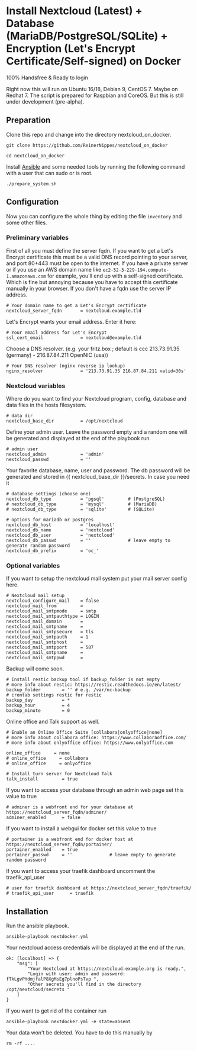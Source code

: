 Install Nextcloud (Latest) + Database (MariaDB/PostgreSQL/SQLite) + Encryption (Let's Encrypt Certificate/Self-signed) on Docker
================================================
100% Handsfree & Ready to login

Right now this will run on Ubuntu 16/18, Debian 9, CentOS 7. Maybe on Redhat 7. 
The script is prepared for Raspbian and CoreOS. But this is still under development (pre-alpha).

Preparation
-----

Clone this repo and change into the directory nextcloud_on_docker.
```
git clone https://github.com/ReinerNippes/nextcloud_on_docker

cd nextcloud_on_docker
```

Install [Ansible](https://www.ansible.com/) and some needed tools by running the following command with a user that can sudo or is root.
```
./prepare_system.sh
```

Configuration
----
Now you can configure the whole thing by editing the file `inventory` and some other files.

### Preliminary variables

First of all you must define the server fqdn. If you want to get a Let's Encrypt certificate this must be a valid DNS record pointing to your server, and port 80+443 must be open to the internet. If you have a private server or if you use an AWS domain name like `ec2-52-3-229-194.compute-1.amazonaws.com` for example, you'll end up with a self-signed certificate. Which is fine but annoying because you have to accept this certificate manually in your browser. If you don't have a fqdn use the server IP address.
```
# Your domain name to get a Let's Encrypt certificate
nextcloud_server_fqdn       = nextcloud.example.tld
```

Let's Encrypt wants your email address. Enter it here:
```
# Your email address for Let's Encrypt
ssl_cert_email              = nextcloud@example.tld
```

Choose a DNS resolver.
(e.g. your fritz.box ; default is ccc 213.73.91.35 (germany) - 216.87.84.211 OpenNIC (usa))
```
# Your DNS resolver (nginx reverse ip lookup)
nginx_resolver              = '213.73.91.35 216.87.84.211 valid=30s'
```

### Nextcloud variables

Where do you want to find your Nextcloud program, config, database and data files in the hosts filesystem.
```
# data dir
nextcloud_base_dir          = /opt/nextcloud
```

Define your admin user. Leave the password empty and a random one will be generated and displayed at the end of the playbook run.
```
# admin user
nextcloud_admin             = 'admin'
nextcloud_passwd            = ''
```

Your favorite database, name, user and password. 
The db password will be generated and stored in {{ nextcloud_base_dir }}/secrets. In case you need it
```
# database settings (choose one)
nextcloud_db_type           = 'pgsql'         # (PostgreSQL)
# nextcloud_db_type         = 'mysql'         # (MariaDB)
# nextcloud_db_type         = 'sqlite'        # (SQLite)

# options for mariadb or postgres
nextcloud_db_host           = 'localhost'
nextcloud_db_name           = 'nextcloud'
nextcloud_db_user           = 'nextcloud'
nextcloud_db_passwd         = ''              # leave empty to generate random password
nextcloud_db_prefix         = 'oc_'
```
### Optional variables

If you want to setup the nextcloud mail system put your mail server config here.
```
# Nextcloud mail setup
nextcloud_configure_mail    = false
nextcloud_mail_from         =
nextcloud_mail_smtpmode     = smtp
nextcloud_mail_smtpauthtype = LOGIN
nextcloud_mail_domain       =
nextcloud_mail_smtpname     =
nextcloud_mail_smtpsecure   = tls
nextcloud_mail_smtpauth     = 1
nextcloud_mail_smtphost     =
nextcloud_mail_smtpport     = 587
nextcloud_mail_smtpname     =
nextcloud_mail_smtppwd      =
```

Backup will come soon.
```
# Install restic backup tool if backup_folder is not empty
# more info about restic: https://restic.readthedocs.io/en/latest/
backup_folder        = '' # e.g. /var/nc-backup
# crontab settings restic for restic
backup_day           = *
backup_hour          = 4
backup_minute        = 0
```

Online office and Talk support as well.
```
# Enable an Online Office Suite [collabora|onlyoffice|none]
# more info about collabora office: https://www.collaboraoffice.com/
# more info about onlyoffice office: https://www.onlyoffice.com

online_office     = none
# online_office     = collabora
# online_office     = onlyoffice

# Install turn server for Nextcloud Talk
talk_install         = true
```

If you want to access your database through an admin web page set this value to true
```
# adminer is a webfront end for your database at https://nextcloud_server_fqdn/adminer/
adminer_enabled      = false
```

If you want to install a webgui for docker set this value to true
```
# portainer is a webfront end for docker host at https://nextcloud_server_fqdn/portainer/
portainer_enabled    = true
portainer_passwd     = ''              # leave empty to generate random password
```

If you want to access your traefik dashboard uncomment the traefik_api_user
```
# user for traefik dashboard at https://nextcloud_server_fqdn/traefik/
# traefik_api_user      = traefik
```

Installation
-----
Run the ansible playbook.
```
ansible-playbook nextdocker.yml
```

Your nextcloud access credentials will be displayed at the end of the run.
```
ok: [localhost] => {
    "msg": [
        "Your Nextcloud at https://nextcloud.example.org is ready.",
        "Login with user: admin and password: fTkLgvPYdmjfalP8XgMsEg7plnoPsTvp ",
        "Other secrets you'll find in the directory /opt/nextcloud/secrets "
    ]
}
```

If you want to get rid of the container run
```
ansible-playbook nextdocker.yml -e state=absent
```

Your data won't be deleted. You have to do this manually by 
```
rm -rf ....
```
